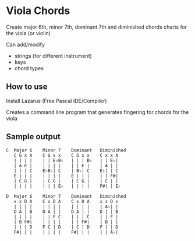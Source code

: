# Viola Chords
Create major 6th, minor 7th, dominant 7th and diminished chords charts for the viola (or violin)

Can add/modify
- strings (for different instrument)
- keys
- chord types

## How to use
Install Lazarus (Free Pascal IDE/Compiler)

Creates a command line program that generates fingering for chords for the viola

## Sample output

```
C  Major 6    Minor 7    Dominant   Diminished
   C G x A    C G x x    C G x x    C x x A 
   | | | |    | | E♭B♭   | | | B♭   | | E♭| 
   | A E |    | | | |    | | E |    | A | | 
   | | | C    E♭B♭| C    | B♭| C    E♭| | C 
   E | | |    | | | |    E | | |    | | F#| 
   | C G |    | C G |    | C G |    | C | | 
   | | | |    | | | E♭   | | | |    F#| | E♭

D  Major 6    Minor 7    Dominant   Diminished
   x x D A    C x D A    C x D A    x x D x 
   | | | |    | | | |    | | | |    | A♭| | 
   D A | B    D A | |    D A | |    D | | B 
   | | | |    | | F C    | | | C    | | F | 
   | B F#|    | | | |    | | F#|    | B | | 
   | | | D    F C | D    | C | D    F | | D 
   F#| | |    | | | |    F#| | |    | | A♭| 

```

